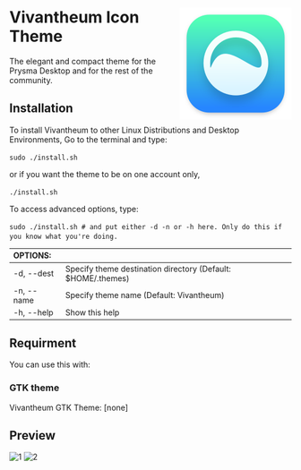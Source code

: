 <img src="https://github.com/prysmanta/Vivantheum-Icon-Theme/blob/master/preview02.png" alt="Logo" align="right" /> Vivantheum Icon Theme
======

The elegant and compact theme for the Prysma Desktop and for the rest of the community.

## Installation

To install Vivantheum to other Linux Distributions and Desktop Environments, Go to the terminal and type:

`sudo ./install.sh`

or if you want the theme to be on one account only,

`./install.sh`

To access advanced options, type:

`sudo ./install.sh # and put either -d -n or -h here. Only do this if you know what you're doing.`

|  OPTIONS:           | |
|:--------------------|:-------------|
|-d, --dest           | Specify theme destination directory (Default: $HOME/.themes)|
|-n, --name           | Specify theme name (Default: Vivantheum)|
|-h, --help           | Show this help|

## Requirment
You can use this with:

### GTK theme

Vivantheum GTK Theme: [none]

## Preview
![1](preview.png)
![2](preview01.png)
